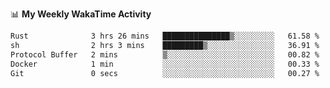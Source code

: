 <!--
**stamp711/stamp711** is a ✨ _special_ ✨ repository because its `README.md` (this file) appears on your GitHub profile.

Here are some ideas to get you started:

- 🔭 I’m currently working on ...
- 🌱 I’m currently learning ...
- 👯 I’m looking to collaborate on ...
- 🤔 I’m looking for help with ...
- 💬 Ask me about ...
- 📫 How to reach me: ...
- 😄 Pronouns: ...
- ⚡ Fun fact: ...
-->

📊 **My Weekly WakaTime Activity**

<!--START_SECTION:waka-->

```txt
Rust              3 hrs 26 mins   ███████████████▒░░░░░░░░░   61.58 %
sh                2 hrs 3 mins    █████████▒░░░░░░░░░░░░░░░   36.91 %
Protocol Buffer   2 mins          ▒░░░░░░░░░░░░░░░░░░░░░░░░   00.82 %
Docker            1 min           ░░░░░░░░░░░░░░░░░░░░░░░░░   00.33 %
Git               0 secs          ░░░░░░░░░░░░░░░░░░░░░░░░░   00.27 %
```

<!--END_SECTION:waka-->
